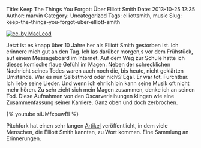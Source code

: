 Title: Keep The Things You Forgot: Über Elliott Smith
Date: 2013-10-25 12:35
Author: marvin
Category: Uncategorized
Tags: elliottsmith, music
Slug: keep-the-things-you-forgot-uber-elliott-smith

[![cc-by MacLeod]({static}/images/Elliott_Smith_Memorial_Wall.jpg)](https://en.wikipedia.org/wiki/File:Elliott_Smith_Memorial_Wall.jpg)

Jetzt ist es knapp über 10 Jahre her als Elliott Smith gestorben ist.
Ich erinnere mich gut an den Tag. Ich las darüber morgen,s vor dem
Frühstück, auf einem Messageboard im Internet. Auf dem Weg zur Schule
hatte ich dieses komische flaue Gefühl im Magen. Neben der schrecklichen
Nachricht seines Todes waren auch noch die, bis heute, nicht geklärten
Umstände. War es nun Selbstmord oder nicht? Egal. Er war tot. Furchtbar.
Ich liebe seine Lieder. Und wenn ich ehrlich bin kann seine Musik oft
nicht mehr hören. Zu sehr zieht sich mein Magen zusammen, denke ich an
seinen Tod. Diese Aufnahmen von den Oscarverleihungen klingen wie eine
Zusammenfassung seiner Karriere. Ganz oben und doch zerbrochen.

{% youtube siUMfxpuwBI %}

Pitchfork hat einen sehr langen
[Artikel](http://pitchfork.com/features/articles/9246-elliott-smith/)
veröffentlicht, in dem viele Menschen, die Elliott Smith kannten, zu
Wort kommen. Eine Sammlung an Erinnerungen.

